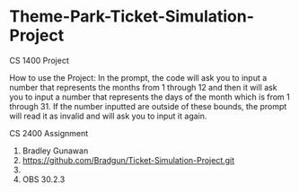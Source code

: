 # Theme-Park-Ticket-Simulation-Project
CS 1400 Project

How to use the Project: In the prompt, the code will ask you to input a number that represents the months from 1 through 12 and then it will ask you to input a number that represents the days of the month which is from 1 through 31. If the number inputted are outside of these bounds, the prompt will read it as invalid and will ask you to input it again.

CS 2400 Assignment
1. Bradley Gunawan
2. https://github.com/Bradgun/Ticket-Simulation-Project.git
3. 
4. OBS 30.2.3